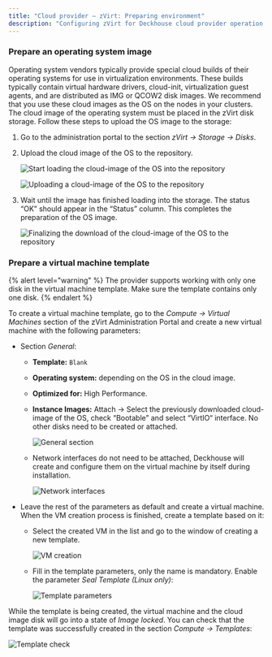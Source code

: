 ```yaml
---
title: "Cloud provider — zVirt: Preparing environment"
description: "Configuring zVirt for Deckhouse cloud provider operation."
---
```


<!-- AUTHOR! Don't forget to update getting started if necessary -->

### Prepare an operating system image

Operating system vendors typically provide special cloud builds of their operating systems for use in virtualization environments. These builds typically contain virtual hardware drivers, cloud-init, virtualization guest agents, and are distributed as IMG or QCOW2 disk images. We recommend that you use these cloud images as the OS on the nodes in your clusters.
The cloud image of the operating system must be placed in the zVirt disk storage. Follow these steps to upload the OS image to the storage:

1. Go to the administration portal to the section _zVirt -> Storage -> Disks_.
2. Upload the cloud image of the OS to the repository.

   ![ Start loading the cloud-image of the OS into the repository ](../../images/cloud-provider-zvirt/template/step_env_en_01.png)

   ![ Uploading a cloud-image of the OS to the repository ](../../images/cloud-provider-zvirt/template/step_env_en_02.png)

3. Wait until the image has finished loading into the storage. The status “OK” should appear in the “Status” column. This completes the preparation of the OS image.

   ![ Finalizing the download of the cloud-image of the OS to the repository ](../../images/cloud-provider-zvirt/template/step_env_en_03.png)

### Prepare a virtual machine template

{% alert level="warning" %}
The provider supports working with only one disk in the virtual machine template. Make sure the template contains only one disk.
{% endalert %}

To create a virtual machine template, go to the _Compute -> Virtual Machines_ section of the zVirt Administration Portal and create a new virtual machine with the following parameters:

- Section _General_:
  - **Template:** `Blank`
  - **Operating system:** depending on the OS in the cloud image.
  - **Optimized for:** High Performance.
  - **Instance Images:** Attach -> Select the previously downloaded cloud-image of the OS, check “Bootable” and select “VirtIO“ interface. No other disks need to be created or attached.

    ![ General section ](../../images/cloud-provider-zvirt/template/step_env_en_04.png)

  - Network interfaces do not need to be attached, Deckhouse will create and configure them on the virtual machine by itself during installation.

    ![ Network interfaces ](../../images/cloud-provider-zvirt/template/step_env_en_05.png)

- Leave the rest of the parameters as default and create a virtual machine. When the VM creation process is finished, create a template based on it:

  - Select the created VM in the list and go to the window of creating a new template.

    ![ VM creation ](../../images/cloud-provider-zvirt/template/step_env_en_07.png)

  - Fill in the template parameters, only the name is mandatory. Enable the parameter _Seal Template (Linux only)_:

    ![ Template parameters ](../../images/cloud-provider-zvirt/template/step_env_en_08.png)

While the template is being created, the virtual machine and the cloud image disk will go into a state of _Image locked_. You can check that the template was successfully created in the section _Compute -> Templates_:

![ Template check ](../../images/cloud-provider-zvirt/template/step_env_en_09.png)
